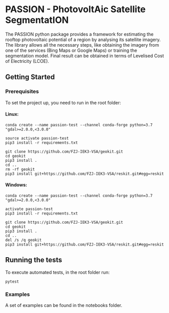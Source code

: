 # PASSION - PhotovoltAic Satellite SegmentatION

The PASSION python package provides a framework for estimating the rooftop photovoltaic potential of a region
by analysing its satellite imagery. The library allows all the necessary steps, like obtaining the
imagery from one of the services (Bing Maps or Google Maps) or training the segmentation model.
Final result can be obtained in terms of Levelised Cost of Electricity (LCOE).

## Getting Started


### Prerequisites

To set the project up, you need to run in the root folder:

#### Linux:
```
conda create --name passion-test --channel conda-forge python=3.7 "gdal>=2.0.0,<3.0.0"

source activate passion-test
pip3 install -r requirements.txt

git clone https://github.com/FZJ-IEK3-VSA/geokit.git
cd geokit
pip3 install .
cd ..
rm -rf geokit
pip3 install git+https://github.com/FZJ-IEK3-VSA/reskit.git#egg=reskit
```

#### Windows:
```
conda create --name passion-test --channel conda-forge python=3.7 "gdal>=2.0.0,<3.0.0"

activate passion-test
pip3 install -r requirements.txt

git clone https://github.com/FZJ-IEK3-VSA/geokit.git
cd geokit
pip3 install .
cd ..
del /s /q geokit
pip3 install git+https://github.com/FZJ-IEK3-VSA/reskit.git#egg=reskit
```

## Running the tests

To execute automated tests, in the root folder run:

```
pytest
```

### Examples

A set of examples can be found in the notebooks folder.
